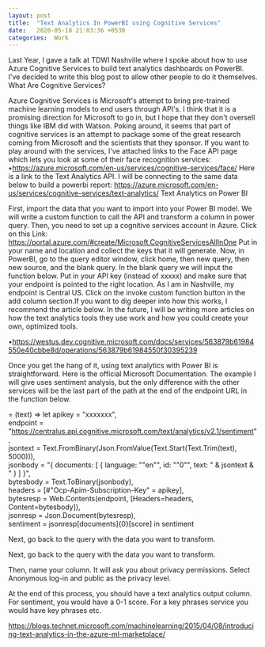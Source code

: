 ```yaml
---
layout: post
title:  "Text Analytics In PowerBI using Cognitive Services"
date:   2020-05-18 21:03:36 +0530
categories:  Work 
---
```

Last Year, I gave a talk at TDWI Nashville where I spoke about how to use Azure Cognitive Services to build text analytics dashboards on PowerBI. I've decided to write this blog post to allow other people to do it themselves.
What Are Cognitive Services?

Azure Cognitive Services is Microsoft's attempt to bring pre-trained machine learning models to end users through API's.
I think that it is a promising direction for Microsoft to go in, but I hope that they don't oversell things like IBM did with Watson.
Poking around, it seems that part of cognitive services is an attempt to package some of the great research coming from Microsoft and the scientists that they sponsor.
If you want to play around with the services, I've attached links to the Face API page which lets you look at some of their face recognition services:
•https://azure.microsoft.com/en-us/services/cognitive-services/face/
Here is a link to the Text Analytics API. I will be connecting to the same data below to build a powerbi report:
https://azure.microsoft.com/en-us/services/cognitive-services/text-analytics/
Text Analytics on Power BI

First, import the data that you want to import into your Power BI model. We will write a custom function to call the API and transform a column in power query.
Then, you need to set up a cognitive services account in Azure.
Click on this Link:
https://portal.azure.com/#create/Microsoft.CognitiveServicesAllInOne
Put in your name and location and collect the keys that it will generate.
Now, in PowerBI, go to the query editor window, click home, then new query, then new source, and the blank query.
In the blank query we will input the function below. Put in your API key (instead of xxxxx) and make sure that your endpoint is pointed to the right location. As I am in Nashville, my endpoint is Central US.
Click on the invoke custom function button in the add column section.If you want to dig deeper into how this works, I recommend the article below. In the future, I will be writing more articles on how the text analytics tools they use work and how you could create your own, optimized tools.


•https://westus.dev.cognitive.microsoft.com/docs/services/563879b61984550e40cbbe8d/operations/563879b61984550f30395239


Once you get the hang of it, using text analytics with Power BI is straightforward. Here is the official Microsoft Documentation. The example I will give uses sentiment analysis, but the only difference with the other services will be the last part of the path at the end of the endpoint URL in the function below.




= (text) => let     apikey      = "xxxxxxx",    
endpoint    = "https://centralus.api.cognitive.microsoft.com/text/analytics/v2.1/sentiment",     
jsontext    = Text.FromBinary(Json.FromValue(Text.Start(Text.Trim(text), 5000))),     
jsonbody    = "{ documents: [ { language: ""en"", id: ""0"", text: " & jsontext & " } ] }",    
bytesbody   = Text.ToBinary(jsonbody),     
headers     = [#"Ocp-Apim-Subscription-Key" = apikey],     
bytesresp   = Web.Contents(endpoint, [Headers=headers, Content=bytesbody]),    
jsonresp    = Json.Document(bytesresp),     
sentiment   = jsonresp[documents]{0}[score] in  sentiment

Next, go back to the query with the data you want to transform. 


Next, go back to the query with the data you want to transform. 



Then, name your column. It will ask you about privacy permissions. Select Anonymous log-in and public as the privacy level.





At the end of this process, you should have a text analytics output column. For sentiment, you would have a 0-1 score. For a key phrases service you would have key phrases etc.


https://blogs.technet.microsoft.com/machinelearning/2015/04/08/introducing-text-analytics-in-the-azure-ml-marketplace/

